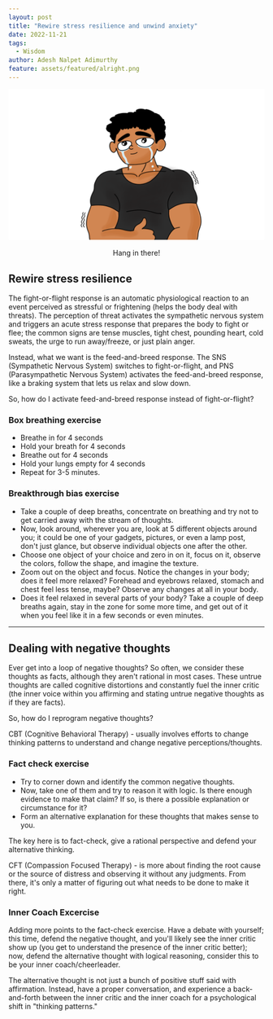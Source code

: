 ```yaml
---
layout: post
title: "Rewire stress resilience and unwind anxiety"
date: 2022-11-21
tags:
  - Wisdom
author: Adesh Nalpet Adimurthy
feature: assets/featured/alright.png
---
```


<img class="center-image" src="./assets/featured/alright.png" /> 
<p style="text-align: center;">Hang in there! </p>

## Rewire stress resilience
The fight-or-flight response is an automatic physiological reaction to an event perceived as stressful or frightening (helps the body deal with threats). The perception of threat activates the sympathetic nervous system and triggers an acute stress response that prepares the body to fight or flee; the common signs are tense muscles, tight chest, pounding heart, cold sweats, the urge to run away/freeze, or just plain anger.

Instead, what we want is the feed-and-breed response. The SNS (Sympathetic Nervous System) switches to fight-or-flight, and PNS (Parasympathetic Nervous System) activates the feed-and-breed response, like a braking system that lets us relax and slow down.

So, how do I activate feed-and-breed response instead of fight-or-flight?

### Box breathing exercise
- Breathe in for 4 seconds
- Hold your breath for 4 seconds
- Breathe out for 4 seconds
- Hold your lungs empty for 4 seconds
- Repeat for 3-5 minutes.

### Breakthrough bias exercise
- Take a couple of deep breaths, concentrate on breathing and try not to get carried away with the stream of thoughts.
- Now, look around, wherever you are, look at 5 different objects around you; it could be one of your gadgets, pictures, or even a lamp post, don't just glance, but observe individual objects one after the other.
- Choose one object of your choice and zero in on it, focus on it, observe the colors, follow the shape, and imagine the texture.
- Zoom out on the object and focus. Notice the changes in your body; does it feel more relaxed? Forehead and eyebrows relaxed, stomach and chest feel less tense, maybe? Observe any changes at all in your body. 
- Does it feel relaxed in several parts of your body? Take a couple of deep breaths again, stay in the zone for some more time, and get out of it when you feel like it in a few seconds or even minutes.

<hr/>

## Dealing with negative thoughts
Ever get into a loop of negative thoughts? So often, we consider these thoughts as facts, although they aren't rational in most cases. These untrue thoughts are called cognitive distortions and constantly fuel the inner critic (the inner voice within you affirming and stating untrue negative thoughts as if they are facts).

So, how do I reprogram negative thoughts?

CBT (Cognitive Behavioral Therapy) - usually involves efforts to change thinking patterns to understand and change negative perceptions/thoughts.

### Fact check exercise
- Try to corner down and identify the common negative thoughts.
- Now, take one of them and try to reason it with logic. Is there enough evidence to make that claim? If so, is there a possible explanation or circumstance for it?
- Form an alternative explanation for these thoughts that makes sense to you.

The key here is to fact-check, give a rational perspective and defend your alternative thinking.

CFT (Compassion Focused Therapy) - is more about finding the root cause or the source of distress and observing it without any judgments. From there, it's only a matter of figuring out what needs to be done to make it right.

### Inner Coach Excercise
Adding more points to the fact-check exercise.
Have a debate with yourself; this time, defend the negative thought, and you'll likely see the inner critic show up (you get to understand the presence of the inner critic better); now, defend the alternative thought with logical reasoning, consider this to be your inner coach/cheerleader.

The alternative thought is not just a bunch of positive stuff said with affirmation. Instead, have a proper conversation, and experience a back-and-forth between the inner critic and the inner coach for a psychological shift in "thinking patterns."

